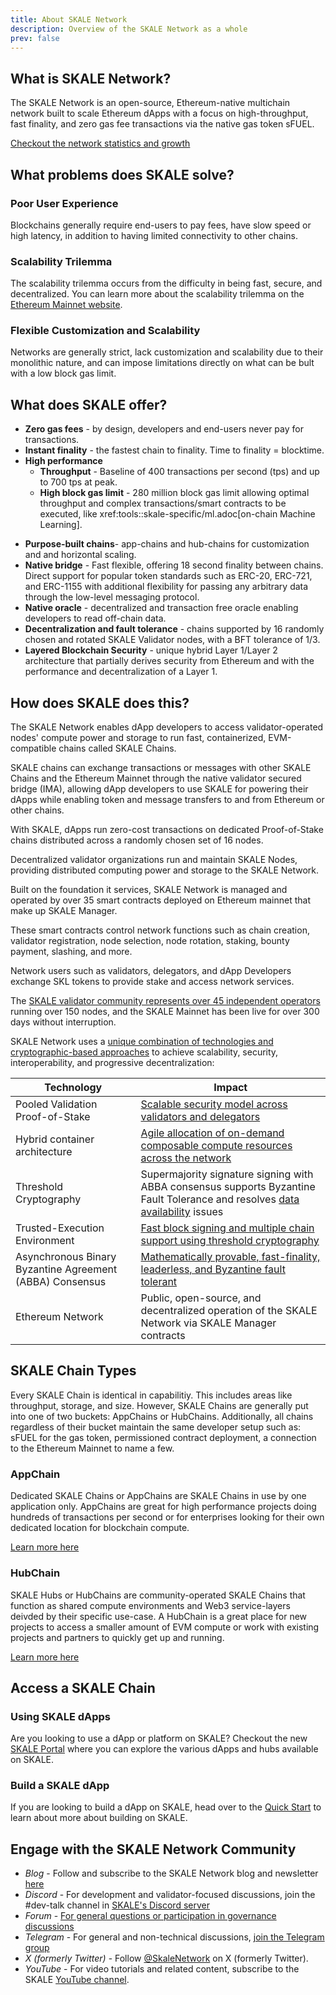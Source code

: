 ```yaml
---
title: About SKALE Network
description: Overview of the SKALE Network as a whole
prev: false
---
```


## What is SKALE Network?

The SKALE Network is an open-source, Ethereum-native multichain network built to scale Ethereum dApps with a focus on high-throughput, fast finality, and zero gas fee transactions via the native gas token sFUEL.

[Checkout the network statistics and growth](https://skale.space/stats)

## What problems does SKALE solve?

### Poor User Experience

Blockchains generally require end-users to pay fees, have slow speed or high latency, in addition to having limited connectivity to other chains.

### Scalability Trilemma

The scalability trilemma occurs from the difficulty in being fast, secure, and decentralized. You can learn more about the scalability trilemma on the [Ethereum Mainnet website](https://ethereum.org/en/roadmap/vision/).

### Flexible Customization and Scalability

Networks are generally strict, lack customization and scalability due to their monolithic nature, and can impose limitations directly on what can be bult with a low block gas limit.

## What does SKALE offer?

- **Zero gas fees** - by design, developers and end-users never pay for transactions.
- **Instant finality** - the fastest chain to finality. Time to finality = blocktime.
- **High performance**
  - **Throughput** - Baseline of 400 transactions per second (tps) and up to 700 tps at peak.
  - **High block gas limit** - 280 million block gas limit allowing optimal throughput and complex transactions/smart contracts to be executed, like xref:tools::skale-specific/ml.adoc[on-chain Machine Learning].

* **Purpose-built chains**- app-chains and hub-chains for customization and and horizontal scaling.
* **Native bridge** - Fast flexible, offering 18 second finality between chains. Direct support for popular token standards such as ERC-20, ERC-721, and ERC-1155 with additional flexibility for passing any arbitrary data through the low-level messaging protocol.
* **Native oracle** - decentralized and transaction free oracle enabling developers to read off-chain data.
* **Decentralization and fault tolerance** - chains supported by 16 randomly chosen and rotated SKALE Validator nodes, with a BFT tolerance of 1/3.
* **Layered Blockchain Security** - unique hybrid Layer 1/Layer 2 architecture that partially derives security from Ethereum and with the performance and decentralization of a Layer 1.

## How does SKALE does this?

The SKALE Network enables dApp developers to access validator-operated nodes' compute power and storage to run fast, containerized, EVM-compatible chains called SKALE Chains.

SKALE chains can exchange transactions or messages with other SKALE Chains and the Ethereum Mainnet through the native validator secured bridge (IMA), allowing dApp developers to use SKALE for powering their dApps while enabling token and message transfers to and from Ethereum or other chains.

With SKALE, dApps run zero-cost transactions on dedicated Proof-of-Stake chains distributed across a randomly chosen set of 16 nodes.

Decentralized validator organizations run and maintain SKALE Nodes, providing distributed computing power and storage to the SKALE Network.

Built on the foundation it services, SKALE Network is managed and operated by over 35 smart contracts deployed on Ethereum mainnet that make up SKALE Manager.

These smart contracts control network functions such as chain creation, validator registration, node selection, node rotation, staking, bounty payment, slashing, and more.

Network users such as validators, delegators, and dApp Developers exchange SKL tokens to provide stake and access network services.

The [SKALE validator community represents over 45 independent operators](https://skale.space/blog/validator-list-for-skale) running over 150 nodes, and the SKALE Mainnet has been live for over 300 days without interruption.

SKALE Network uses a [unique combination of technologies and cryptographic-based approaches](https://skale.space/blog/technical-highlights) to achieve scalability, security, interoperability, and progressive decentralization:

| Technology | Impact |
| --- | --- |
| Pooled Validation Proof-of-Stake | [Scalable security model across validators and delegators](https://skale.space/blog/the-skale-network-why-randomness-rotation-and-incentives-are-critical-for-secure-scaling) |
| Hybrid container architecture | [Agile allocation of on-demand composable compute resources across the network](https://skale.space/blog/containerization-the-future-of-decentralized-infrastructure) |
| Threshold Cryptography | Supermajority signature signing with ABBA consensus supports Byzantine Fault Tolerance and resolves [data availability](https://skale.space/blog/the-data-availability-problem) issues |
| Trusted-Execution Environment | [Fast block signing and multiple chain support using threshold cryptography](https://github.com/skalenetwork/SGXWallet) |
| Asynchronous Binary Byzantine Agreement (ABBA) Consensus | [Mathematically provable, fast-finality, leaderless, and Byzantine fault tolerant](https://skale.space/blog/skale-consensus) |
| Ethereum Network | Public, open-source, and decentralized operation of the SKALE Network via SKALE Manager contracts |

## SKALE Chain Types

Every SKALE Chain is identical in capabilitiy. This includes areas like throughput, storage, and size. However, SKALE Chains are generally put into one of two buckets: AppChains or HubChains. Additionally, all chains regardless of their bucket maintain the same developer setup such as: sFUEL for the gas token, permissioned contract deployment, a connection to the Ethereum Mainnet to name a few.

### AppChain

Dedicated SKALE Chains or AppChains are SKALE Chains in use by one application only. AppChains are great for high performance projects doing hundreds of transactions per second or for enterprises looking for their own dedicated location for blockchain compute.

[Learn more here](/learn/beginner/app-chain)

### HubChain

SKALE Hubs or HubChains are community-operated SKALE Chains that function as shared compute environments and Web3 service-layers deivded by their specific use-case. A HubChain is a great place for new projects to access a smaller amount of EVM compute or work with existing projects and partners to quickly get up and running.

[Learn more here](/learn/beginner/hub-chain)

## Access a SKALE Chain

### Using SKALE dApps

Are you looking to use a dApp or platform on SKALE? Checkout the new [SKALE Portal](https://portal.skale.space) where you can explore the various dApps and hubs available on SKALE.

### Build a SKALE dApp

If you are looking to build a dApp on SKALE, head over to the [Quick Start](./quick-start) to learn about more about building on SKALE.

## Engage with the SKALE Network Community

- _Blog_ - Follow and subscribe to the SKALE Network blog and newsletter [here](https://skale.space/blog)
- _Discord_ - For development and validator-focused discussions, join the #dev-talk channel in [SKALE's Discord server](https://discord.com/invite/gM5XBy6)
- _Forum_ - [For general questions or participation in governance discussions](https://forum.skale.network)
- _Telegram_ - For general and non-technical discussions, [join the Telegram group](https://t.me/skaleofficial)
- _X (formerly Twitter)_ - Follow [@SkaleNetwork](https://twitter.com/SkaleNetwork) on X (formerly Twitter).
- _YouTube_ - For video tutorials and related content, subscribe to the SKALE [YouTube channel](https://www.youtube.com/skale).
